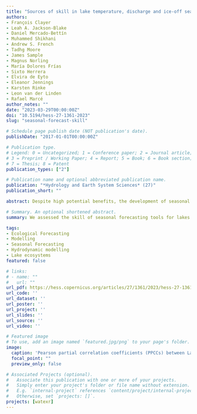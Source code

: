 ```yaml
---
title: "Sources of skill in lake temperature, discharge and ice-off seasonal forecasting tools"
authors:
- François Clayer
- Leah A. Jackson-Blake
- Daniel Mercado-Bettín
- Muhammed Shikhani
- Andrew S. French
- Tadhg Moore
- James Sample
- Magnus Norling
- María Dolores Frías
- Sixto Herrera
- Elvira de Eyto
- Eleanor Jennings
- Karsten Rinke
- Leon van der Linden
- Rafael Marcé
author_notes: ""
date: "2023-03-29T00:00:00Z"
doi: "10.5194/hess-27-1361-2023"
slug: "seasonal-forecast-skill"

# Schedule page publish date (NOT publication's date).
publishDate: "2017-01-01T00:00:00Z"

# Publication type.
# Legend: 0 = Uncategorized; 1 = Conference paper; 2 = Journal article;
# 3 = Preprint / Working Paper; 4 = Report; 5 = Book; 6 = Book section;
# 7 = Thesis; 8 = Patent
publication_types: ["2"]

# Publication name and optional abbreviated publication name.
publication: "*Hydrology and Earth System Sciences* (27)"
publication_short: ""

abstract: Despite high potential benefits, the development of seasonal forecasting tools in the water sector has been slower than in other sectors. Here we assess the skill of seasonal forecasting tools for lakes and reservoirs set up at four sites in Australia and Europe. These tools consist of coupled hydrological catchment and lake models forced with seasonal meteorological forecast ensembles to provide probabilistic predictions of seasonal anomalies in water discharge, temperature and ice-off. Successful implementation requires a rigorous assessment of the tools' predictive skill and an apportionment of the predictability between legacy effects and input forcing data. To this end, models were forced with two meteorological datasets from the European Centre for Medium-Range Weather Forecasts (ECMWF), the seasonal forecasting system, SEAS5, with 3-month lead times and the ERA5 reanalysis. Historical skill was assessed by comparing both model outputs, i.e. seasonal lake hindcasts (forced with SEAS5), and pseudo-observations (forced with ERA5). The skill of the seasonal lake hindcasts was generally low although higher than the reference hindcasts, i.e. pseudo-observations, at some sites for certain combinations of season and variable. The SEAS5 meteorological predictions showed less skill than the lake hindcasts. In fact, skilful lake hindcasts identified for selected seasons and variables were not always synchronous with skilful SEAS5 meteorological hindcasts, raising questions on the source of the predictability. A set of sensitivity analyses showed that most of the forecasting skill originates from legacy effects, although during winter and spring in Norway some skill was coming from SEAS5 over the 3-month target season. When SEAS5 hindcasts were skilful, additional predictive skill originates from the interaction between legacy and SEAS5 skill. We conclude that lake forecasts forced with an ensemble of boundary conditions resampled from historical meteorology are currently likely to yield higher-quality forecasts in most cases.

# Summary. An optional shortened abstract.
summary: We assessed the skill of seasonal forecasting tools for lakes and reservoirs set up at four sites in Australia and Europe. Lake forecasts forced with an ensemble of boundary conditions resampled from historical meteorology are currently likely to yield higher-quality forecasts in most cases.

tags:
- Ecological Forecasting
- Modelling
- Seasonal Forecasting
- Hydrodynamic modelling
- Lake ecosystems
featured: false

# links:
# - name: ""
#   url: ""
url_pdf: https://hess.copernicus.org/articles/27/1361/2023/hess-27-1361-2023.pdf
url_code: ''
url_dataset: ''
url_poster: ''
url_project: ''
url_slides: ''
url_source: ''
url_video: ''

# Featured image
# To use, add an image named `featured.jpg/png` to your page's folder. 
image:
  caption: 'Pearson partial correlation coefficients (PPCCs) between Lake_PO seasonal means and seasonal means of selected input variables. Circle colour and size represent the PPCC value (from −1 to 1) and significance, respectively.'
  focal_point: ""
  preview_only: false

# Associated Projects (optional).
#   Associate this publication with one or more of your projects.
#   Simply enter your project's folder or file name without extension.
#   E.g. `internal-project` references `content/project/internal-project/index.md`.
#   Otherwise, set `projects: []`.
projects: [watexr]
---
```

